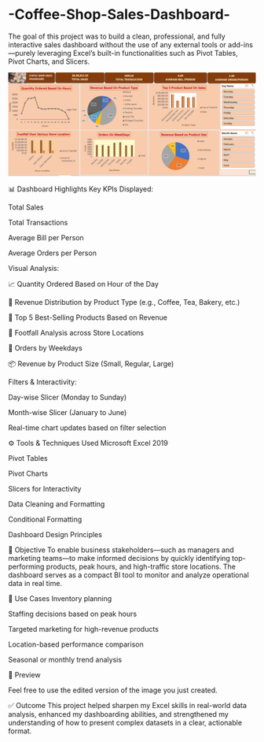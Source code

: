 # -Coffee-Shop-Sales-Dashboard-
The goal of this project was to build a clean, professional, and fully interactive sales dashboard without the use of any external tools or add-ins—purely leveraging Excel’s built-in functionalities such as Pivot Tables, Pivot Charts, and Slicers.

![Dashboard Preview](./Dashboard.png)

📊 Dashboard Highlights
Key KPIs Displayed:

Total Sales

Total Transactions

Average Bill per Person

Average Orders per Person

Visual Analysis:

📈 Quantity Ordered Based on Hour of the Day

🧁 Revenue Distribution by Product Type (e.g., Coffee, Tea, Bakery, etc.)

🥇 Top 5 Best-Selling Products Based on Revenue

📍 Footfall Analysis across Store Locations

📅 Orders by Weekdays

📦 Revenue by Product Size (Small, Regular, Large)

Filters & Interactivity:

Day-wise Slicer (Monday to Sunday)

Month-wise Slicer (January to June)

Real-time chart updates based on filter selection

⚙️ Tools & Techniques Used
Microsoft Excel 2019

Pivot Tables

Pivot Charts

Slicers for Interactivity

Data Cleaning and Formatting

Conditional Formatting

Dashboard Design Principles

🎯 Objective
To enable business stakeholders—such as managers and marketing teams—to make informed decisions by quickly identifying top-performing products, peak hours, and high-traffic store locations. The dashboard serves as a compact BI tool to monitor and analyze operational data in real time.

📌 Use Cases
Inventory planning

Staffing decisions based on peak hours

Targeted marketing for high-revenue products

Location-based performance comparison

Seasonal or monthly trend analysis

📁 Preview

Feel free to use the edited version of the image you just created.

✅ Outcome
This project helped sharpen my Excel skills in real-world data analysis, enhanced my dashboarding abilities, and strengthened my understanding of how to present complex datasets in a clear, actionable format.

